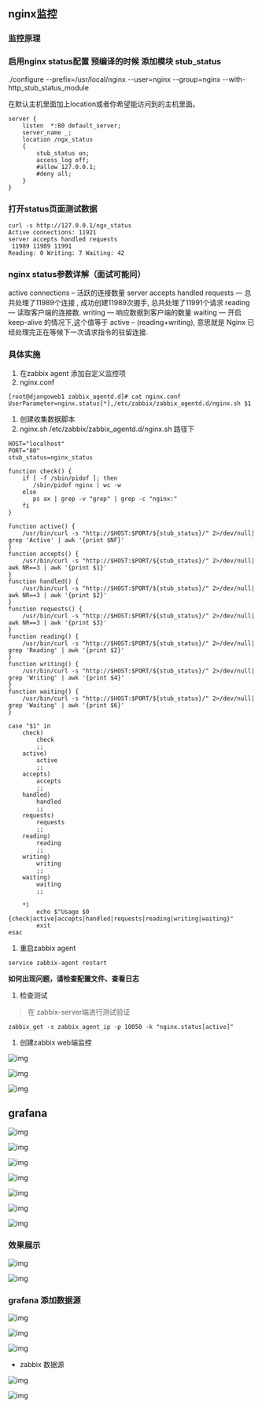 ## nginx监控

### 监控原理

### 启用nginx status配置   预编译的时候 添加模块 stub_status

./configure --prefix=/usr/local/nginx --user=nginx --group=nginx  --with-http_stub_status_module

在默认主机里面加上location或者你希望能访问到的主机里面。

```shell
server {
    listen  *:80 default_server;
    server_name _;
    location /ngx_status
    {
        stub_status on;
        access_log off;
        #allow 127.0.0.1;
        #deny all;
    }
}
```

### 打开status页面测试数据

```shell
curl -s http://127.0.0.1/ngx_status
Active connections: 11921
server accepts handled requests
 11989 11989 11991
Reading: 0 Writing: 7 Waiting: 42
```

### nginx status参数详解（面试可能问）

active connections – 活跃的连接数量
server accepts handled requests — 总共处理了11989个连接 , 成功创建11989次握手, 总共处理了11991个请求
reading — 读取客户端的连接数.
writing — 响应数据到客户端的数量
waiting — 开启 keep-alive 的情况下,这个值等于 active – (reading+writing), 意思就是 Nginx 已经处理完正在等候下一次请求指令的驻留连接.

### 具体实施

1. 在zabbix agent 添加自定义监控项
2. nginx.conf

```shell
[root@djangoweb1 zabbix_agentd.d]# cat nginx.conf
UserParameter=nginx.status[*],/etc/zabbix/zabbix_agentd.d/nginx.sh $1
```

1. 创建收集数据脚本
2. nginx.sh      /etc/zabbix/zabbix_agentd.d/nginx.sh  路径下

```shell
HOST="localhost"
PORT="80"
stub_status=nginx_status

function check() {
	if [ -f /sbin/pidof ]; then
	   /sbin/pidof nginx | wc -w
	else
	   ps ax | grep -v "grep" | grep -c "nginx:"
	fi
}

function active() {
	/usr/bin/curl -s "http://$HOST:$PORT/${stub_status}/" 2>/dev/null| grep 'Active' | awk '{print $NF}'
}
function accepts() {
	/usr/bin/curl -s "http://$HOST:$PORT/${stub_status}/" 2>/dev/null| awk NR==3 | awk '{print $1}'
}
function handled() {
	/usr/bin/curl -s "http://$HOST:$PORT/${stub_status}/" 2>/dev/null| awk NR==3 | awk '{print $2}'
}
function requests() {
	/usr/bin/curl -s "http://$HOST:$PORT/${stub_status}/" 2>/dev/null| awk NR==3 | awk '{print $3}'
}
function reading() {
	/usr/bin/curl -s "http://$HOST:$PORT/${stub_status}/" 2>/dev/null| grep 'Reading' | awk '{print $2}'
}
function writing() {
	/usr/bin/curl -s "http://$HOST:$PORT/${stub_status}/" 2>/dev/null| grep 'Writing' | awk '{print $4}'
}
function waiting() {
	/usr/bin/curl -s "http://$HOST:$PORT/${stub_status}/" 2>/dev/null| grep 'Waiting' | awk '{print $6}'
}

case "$1" in
	check)
		check
		;;
	active)
		active
		;;
	accepts)
		accepts
		;;
	handled)
		handled
		;;
	requests)
		requests
		;;
	reading)
		reading
		;;
	writing)
		writing
		;;
	waiting)
		waiting
		;;

	*)
		echo $"Usage $0 {check|active|accepts|handled|requests|reading|writing|waiting}"
		exit
esac
```

1. 重启zabbix agent

```shell
service zabbix-agent restart
```

**如何出现问题，请检查配置文件、查看日志**

1. 检查测试

> 在 zabbix-server端进行测试验证

```shell
zabbix_get -s zabbix_agent_ip -p 10050 -k "nginx.status[active]"
```

1. 创建zabbix web端监控



![img](.\图片\nginx-01.png)





![img](.\图片\nginx-02.png)





![img](.\图片\nginx-03.png)



## grafana



![img](.\图片\nginx-04.png)





![img](.\图片\nginx-05.png)



![img](.\图片\nginx-06.png)



![img](.\图片\nginx-07.png)



![img](.\图片\nginx-08.png)



![img](.\图片\nginx-09.png)



![img](.\图片\nginx-10.png)



### 效果展示



![img](.\图片\nginx-11.png)



![img](.\图片\nginx-12.png)



### grafana 添加数据源



![img](.\图片\nginx-13.png)





![img](.\图片\nginx-14.png)





![img](.\图片\nginx-15.png)



- zabbix 数据源



![img](.\图片\nginx-16.png)





![img](.\图片\nginx-17.png)